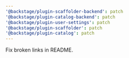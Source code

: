 ```yaml
---
'@backstage/plugin-scaffolder-backend': patch
'@backstage/plugin-catalog-backend': patch
'@backstage/plugin-user-settings': patch
'@backstage/plugin-scaffolder': patch
'@backstage/plugin-catalog': patch
---
```


Fix broken links in README.
